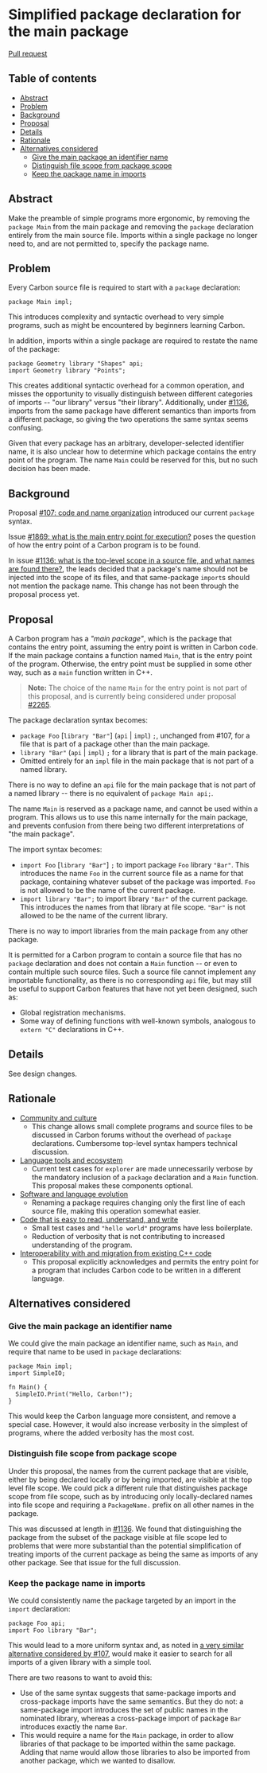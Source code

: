 # Simplified package declaration for the main package

<!--
Part of the Carbon Language project, under the Apache License v2.0 with LLVM
Exceptions. See /LICENSE for license information.
SPDX-License-Identifier: Apache-2.0 WITH LLVM-exception
-->

[Pull request](https://github.com/carbon-language/carbon-lang/pull/2550)

<!-- toc -->

## Table of contents

-   [Abstract](#abstract)
-   [Problem](#problem)
-   [Background](#background)
-   [Proposal](#proposal)
-   [Details](#details)
-   [Rationale](#rationale)
-   [Alternatives considered](#alternatives-considered)
    -   [Give the main package an identifier name](#give-the-main-package-an-identifier-name)
    -   [Distinguish file scope from package scope](#distinguish-file-scope-from-package-scope)
    -   [Keep the package name in imports](#keep-the-package-name-in-imports)

<!-- tocstop -->

## Abstract

Make the preamble of simple programs more ergonomic, by removing the
`package Main` from the main package and removing the `package` declaration
entirely from the main source file. Imports within a single package no longer
need to, and are not permitted to, specify the package name.

## Problem

Every Carbon source file is required to start with a `package` declaration:

```
package Main impl;
```

This introduces complexity and syntactic overhead to very simple programs, such
as might be encountered by beginners learning Carbon.

In addition, imports within a single package are required to restate the name of
the package:

```
package Geometry library "Shapes" api;
import Geometry library "Points";
```

This creates additional syntactic overhead for a common operation, and misses
the opportunity to visually distinguish between different categories of imports
-- "our library" versus "their library". Additionally, under
[#1136](https://github.com/carbon-language/carbon-lang/issues/1136), imports
from the same package have different semantics than imports from a different
package, so giving the two operations the same syntax seems confusing.

Given that every package has an arbitrary, developer-selected identifier name,
it is also unclear how to determine which package contains the entry point of
the program. The name `Main` could be reserved for this, but no such decision
has been made.

## Background

Proposal
[#107: code and name organization](https://github.com/carbon-language/carbon-lang/pull/107/files)
introduced our current `package` syntax.

Issue
[#1869: what is the main entry point for execution?](https://github.com/carbon-language/carbon-lang/issues/1869)
poses the question of how the entry point of a Carbon program is to be found.

In issue
[#1136: what is the top-level scope in a source file, and what names are found there?](https://github.com/carbon-language/carbon-lang/issues/1136),
the leads decided that a package's name should not be injected into the scope of
its files, and that same-package `import`s should not mention the package name.
This change has not been through the proposal process yet.

## Proposal

A Carbon program has a _"main package"_, which is the package that contains the
entry point, assuming the entry point is written in Carbon code. If the main
package contains a function named `Main`, that is the entry point of the
program. Otherwise, the entry point must be supplied in some other way, such as
a `main` function written in C++.

> **Note:** The choice of the name `Main` for the entry point is not part of
> this proposal, and is currently being considered under proposal
> [#2265](https://github.com/carbon-language/carbon-lang/pull/2265).

The package declaration syntax becomes:

-   `package Foo` [`library "Bar"`] \(`api` | `impl`) `;`, unchanged from #107,
    for a file that is part of a package other than the main package.
-   `library "Bar"` (`api` | `impl`) `;` for a library that is part of the main
    package.
-   Omitted entirely for an `impl` file in the main package that is not part of
    a named library.

There is no way to define an `api` file for the main package that is not part of
a named library -- there is no equivalent of `package Main api;`.

The name `Main` is reserved as a package name, and cannot be used within a
program. This allows us to use this name internally for the main package, and
prevents confusion from there being two different interpretations of "the main
package".

The import syntax becomes:

-   `import Foo` [`library "Bar"`] `;` to import package `Foo` library
    `"Bar"`. This introduces the name `Foo` in the current source file as a name
    for that package, containing whatever subset of the package was imported.
    `Foo` is not allowed to be the name of the current package.
-   `import library "Bar";` to import library `"Bar"` of the current package.
    This introduces the names from that library at file scope. `"Bar"` is not
    allowed to be the name of the current library.

There is no way to import libraries from the main package from any other
package.

It is permitted for a Carbon program to contain a source file that has no
`package` declaration and does not contain a `Main` function -- or even to
contain multiple such source files. Such a source file cannot implement any
importable functionality, as there is no corresponding `api` file, but may still
be useful to support Carbon features that have not yet been designed, such as:

-   Global registration mechanisms.
-   Some way of defining functions with well-known symbols, analogous to
    `extern "C"` declarations in C++.

## Details

See design changes.

## Rationale

-   [Community and culture](/docs/project/goals.md#community-and-culture)
    -   This change allows small complete programs and source files to be
        discussed in Carbon forums without the overhead of `package`
        declarations. Cumbersome top-level syntax hampers technical discussion.
-   [Language tools and ecosystem](/docs/project/goals.md#language-tools-and-ecosystem)
    -   Current test cases for `explorer` are made unnecessarily verbose by the
        mandatory inclusion of a `package` declaration and a `Main` function.
        This proposal makes these components optional.
-   [Software and language evolution](/docs/project/goals.md#software-and-language-evolution)
    -   Renaming a package requires changing only the first line of each source
        file, making this operation somewhat easier.
-   [Code that is easy to read, understand, and write](/docs/project/goals.md#code-that-is-easy-to-read-understand-and-write)
    -   Small test cases and `"hello world"` programs have less boilerplate.
    -   Reduction of verbosity that is not contributing to increased
        understanding of the program.
-   [Interoperability with and migration from existing C++ code](/docs/project/goals.md#interoperability-with-and-migration-from-existing-c-code)
    -   This proposal explicitly acknowledges and permits the entry point for a
        program that includes Carbon code to be written in a different language.

## Alternatives considered

### Give the main package an identifier name

We could give the main package an identifier name, such as `Main`, and require
that name to be used in `package` declarations:

```
package Main impl;
import SimpleIO;

fn Main() {
  SimpleIO.Print("Hello, Carbon!");
}
```

This would keep the Carbon language more consistent, and remove a special case.
However, it would also increase verbosity in the simplest of programs, where the
added verbosity has the most cost.

### Distinguish file scope from package scope

Under this proposal, the names from the current package that are visible, either
by being declared locally or by being imported, are visible at the top level
file scope. We could pick a different rule that distinguishes package scope from
file scope, such as by introducing only locally-declared names into file scope
and requiring a `PackageName.` prefix on all other names in the package.

This was discussed at length in
[#1136](https://github.com/carbon-language/carbon-lang/issues/1136). We found
that distinguishing the package from the subset of the package visible at file
scope led to problems that were more substantial than the potential
simplification of treating imports of the current package as being the same as
imports of any other package. See that issue for the full discussion.

### Keep the package name in imports

We could consistently name the package targeted by an import in the `import`
declaration:

```
package Foo api;
import Foo library "Bar";
```

This would lead to a more uniform syntax and, as noted in
[a very similar alternative considered by #107](/proposals/p0107.md#optional-package-names),
would make it easier to search for all imports of a given library with a simple
tool.

There are two reasons to want to avoid this:

-   Use of the same syntax suggests that same-package imports and cross-package
    imports have the same semantics. But they do not: a same-package import
    introduces the set of public names in the nominated library, whereas a
    cross-package import of package `Bar` introduces exactly the name `Bar`.
-   This would require a name for the `Main` package, in order to allow
    libraries of that package to be imported within the same package. Adding
    that name would allow those libraries to also be imported from another
    package, which we wanted to disallow.

